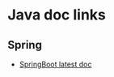 # Java doc links

## Spring

- [SpringBoot latest doc](https://docs.spring.io/spring-boot/docs/current/reference/htmlsingle/)
